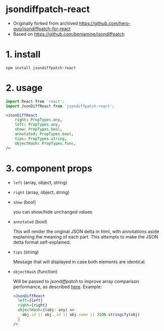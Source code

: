 # jsondiffpatch-react

- Originally forked from archived https://github.com/hero-guo/jsondiffpatch-for-react
- Based on https://github.com/benjamine/jsondiffpatch

# 1. install

    npm install jsondiffpatch-react

# 2. usage

```jsx
import React from 'react';
import JsonDiffReact from 'jsondiffpatch-react';

<JsonDiffReact
    right: PropTypes.any,
    left: PropTypes.any,
    show: PropTypes.bool,
    annotated: PropTypes.bool,
    tips: PropTypes.string,
    objectHash: PropTypes.func,
/>
```

# 3. component props

- `left` (array, object, string)

- `right` (array, object, string)

- `show` (bool)

  you can show/hide unchanged values

- `annotated` (bool)

  This will render the original JSON delta in html, with annotations aside explaining the meaning of each part. This attempts to make the JSON delta format self-explained.

- `tips` (string)

  Message that will displayed in case both elements are identical.

- `objectHash` (function)

  Will be passed to _jsondiffpatch_ to improve array comparison performance, as described [here](https://github.com/benjamine/jsondiffpatch/blob/master/docs/arrays.md#an-example-using-objecthash).
  Example:

  ```jsx
  <JsonDiffReact
    left={left}
    right={right}
    objectHash={(obj: any) =>
      obj.id || obj._id || obj.name || JSON.stringify(obj)
    }
  />
  ```
